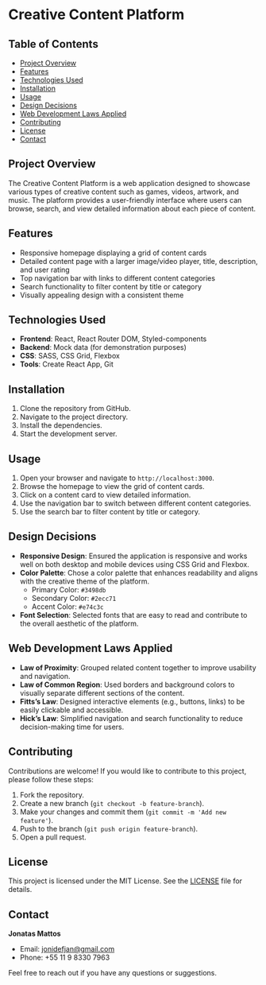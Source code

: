 # Creative Content Platform

## Table of Contents
- [Project Overview](#project-overview)
- [Features](#features)
- [Technologies Used](#technologies-used)
- [Installation](#installation)
- [Usage](#usage)
- [Design Decisions](#design-decisions)
- [Web Development Laws Applied](#web-development-laws-applied)
- [Contributing](#contributing)
- [License](#license)
- [Contact](#contact)

## Project Overview
The Creative Content Platform is a web application designed to showcase various types of creative content such as games, videos, artwork, and music. The platform provides a user-friendly interface where users can browse, search, and view detailed information about each piece of content.

## Features
- Responsive homepage displaying a grid of content cards
- Detailed content page with a larger image/video player, title, description, and user rating
- Top navigation bar with links to different content categories
- Search functionality to filter content by title or category
- Visually appealing design with a consistent theme

## Technologies Used
- **Frontend**: React, React Router DOM, Styled-components
- **Backend**: Mock data (for demonstration purposes)
- **CSS**: SASS, CSS Grid, Flexbox
- **Tools**: Create React App, Git

## Installation
1. Clone the repository from GitHub.
2. Navigate to the project directory.
3. Install the dependencies.
4. Start the development server.

## Usage
1. Open your browser and navigate to `http://localhost:3000`.
2. Browse the homepage to view the grid of content cards.
3. Click on a content card to view detailed information.
4. Use the navigation bar to switch between different content categories.
5. Use the search bar to filter content by title or category.

## Design Decisions
- **Responsive Design**: Ensured the application is responsive and works well on both desktop and mobile devices using CSS Grid and Flexbox.
- **Color Palette**: Chose a color palette that enhances readability and aligns with the creative theme of the platform. 
  - Primary Color: `#3498db`
  - Secondary Color: `#2ecc71`
  - Accent Color: `#e74c3c`
- **Font Selection**: Selected fonts that are easy to read and contribute to the overall aesthetic of the platform.

## Web Development Laws Applied
- **Law of Proximity**: Grouped related content together to improve usability and navigation.
- **Law of Common Region**: Used borders and background colors to visually separate different sections of the content.
- **Fitts’s Law**: Designed interactive elements (e.g., buttons, links) to be easily clickable and accessible.
- **Hick’s Law**: Simplified navigation and search functionality to reduce decision-making time for users.

## Contributing
Contributions are welcome! If you would like to contribute to this project, please follow these steps:
1. Fork the repository.
2. Create a new branch (`git checkout -b feature-branch`).
3. Make your changes and commit them (`git commit -m 'Add new feature'`).
4. Push to the branch (`git push origin feature-branch`).
5. Open a pull request.

## License
This project is licensed under the MIT License. See the [LICENSE](LICENSE) file for details.

## Contact
**Jonatas Mattos**
- Email: [jonidefjan@gmail.com](mailto:jonidefjan@gmail.com)
- Phone: +55 11 9 8330 7963

Feel free to reach out if you have any questions or suggestions.
